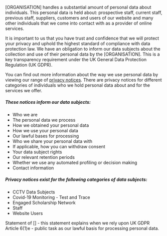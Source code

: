 [ORGANISATION] handles a substantial amount of personal data about individuals. This personal data is held about: prospective staff, current staff, previous staff, suppliers, customers and users of our website and many other individuals that we come into contact with as a provider of online services.

It is important to us that you have trust and confidence that we will protect your privacy and uphold the highest standard of compliance with data protection law. We have an obligation to inform our data subjects about the collection and use of their personal data by the [ORGANISATION]. This is a key transparency requirement under the UK General Data Protection Regulation (UK GDPR).

You can find out more information about the way we use personal data by viewing our range of [privacy notices](#privacy-notices-exist-for-the-following-categories-of-data-subjects). There are privacy notices for different categories of individuals who we hold personal data about and for the services we offer. 

##### These notices inform our data subjects:

* Who we are
* The personal data we process
* How we obtained your personal data
* How we use your personal data
* Our lawful bases for processing
* Who we share your personal data with
* If applicable, how you can withdraw consent
* Your data subject rights
* Our relevant retention periods
* Whether we use any automated profiling or decision making
* Contact information

##### Privacy notices exist for the following categories of data subjects:

* CCTV Data Subjects
* Covid-19 Monitoring - Test and Trace
* Engaged Scholarship Network
* Staff
* Website Users

Statement of [] - this statement explains when we rely upon UK GDPR Article 6(1)e - public task as our lawful basis for processing personal data.

